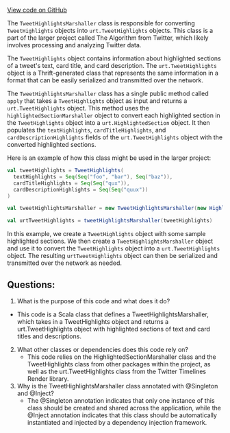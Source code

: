 [View code on GitHub](https://github.com/misbahsy/the-algorithm/product-mixer/core/src/main/scala/com/twitter/product_mixer/core/functional_component/marshaller/response/urt/item/tweet/TweetHighlightsMarshaller.scala)

The `TweetHighlightsMarshaller` class is responsible for converting `TweetHighlights` objects into `urt.TweetHighlights` objects. This class is a part of the larger project called The Algorithm from Twitter, which likely involves processing and analyzing Twitter data.

The `TweetHighlights` object contains information about highlighted sections of a tweet's text, card title, and card description. The `urt.TweetHighlights` object is a Thrift-generated class that represents the same information in a format that can be easily serialized and transmitted over the network.

The `TweetHighlightsMarshaller` class has a single public method called `apply` that takes a `TweetHighlights` object as input and returns a `urt.TweetHighlights` object. This method uses the `highlightedSectionMarshaller` object to convert each highlighted section in the `TweetHighlights` object into a `urt.HighlightedSection` object. It then populates the `textHighlights`, `cardTitleHighlights`, and `cardDescriptionHighlights` fields of the `urt.TweetHighlights` object with the converted highlighted sections.

Here is an example of how this class might be used in the larger project:

```scala
val tweetHighlights = TweetHighlights(
  textHighlights = Seq(Seq("foo", "bar"), Seq("baz")),
  cardTitleHighlights = Seq(Seq("qux")),
  cardDescriptionHighlights = Seq(Seq("quux"))
)

val tweetHighlightsMarshaller = new TweetHighlightsMarshaller(new HighlightedSectionMarshaller())

val urtTweetHighlights = tweetHighlightsMarshaller(tweetHighlights)
```

In this example, we create a `TweetHighlights` object with some sample highlighted sections. We then create a `TweetHighlightsMarshaller` object and use it to convert the `TweetHighlights` object into a `urt.TweetHighlights` object. The resulting `urtTweetHighlights` object can then be serialized and transmitted over the network as needed.
## Questions: 
 1. What is the purpose of this code and what does it do?
   - This code is a Scala class that defines a TweetHighlightsMarshaller, which takes in a TweetHighlights object and returns a urt.TweetHighlights object with highlighted sections of text and card titles and descriptions.
2. What other classes or dependencies does this code rely on?
   - This code relies on the HighlightedSectionMarshaller class and the TweetHighlights class from other packages within the project, as well as the urt.TweetHighlights class from the Twitter Timelines Render library.
3. Why is the TweetHighlightsMarshaller class annotated with @Singleton and @Inject?
   - The @Singleton annotation indicates that only one instance of this class should be created and shared across the application, while the @Inject annotation indicates that this class should be automatically instantiated and injected by a dependency injection framework.